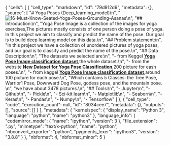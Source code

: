 {
 "cells": [
  {
   "cell_type": "markdown",
   "id": "79d912d9",
   "metadata": {},
   "source": [
    "# Yoga Poses (Deep_learning_model)\n",
    "![16-Must-Know-Seated-Yoga-Poses-Grounding-Asanas](https://user-images.githubusercontent.com/90618007/144228467-eea2ba72-0718-4785-8d7d-269b85d31700.jpg)\n",
    "## Introduction:\n",
    "Yoga Pose Image is a collection of the images for yoga exercises,The pictures mostly consists of one person doing a pose of yoga. In this project we aim to classify and predict the name of the pose. Our goal is to build deep learning model on this data.\n",
    "## Problem statement:\n",
    "In this project we have a collection of unordered pictures of yoga poses, and our goal is to classify and predict the name of the pose.\n",
    "## Data Description:\n",
    "The datasets we selected are:\n",
    "- from Keggel [**Yoga Pose Image classification dataset**](https://www.kaggle.com/shrutisaxena/yoga-pose-image-classification-dataset),the whole dataset.\n",
    "- from the website [**New Dataset for Yoga Pose Classification**](https://laurencemoroney.com/2021/08/23/yogapose-dataset.html),200 picture for eash poses.\n",
    "- from kaggel [**Yoga Pose Image classification dataset**](https://www.kaggle.com/shrutisaxena/yoga-pose-image-classification-dataset),around 100 picture for each pose.\n",
    "Which contains 5 Classes: the Tree Pose, Warrior1 Pose, Downward Dog Pose, godess pose, and the mountain pose. \n",
    "we have about 3478 pictures.\n",
    "## Tools:\n",
    "- Jupyter\n",
    "- Github\n",
    "- Pickle\n",
    "- Sci-kit learn\n",
    "- Matplotlib\n",
    "- Seaborn\n",
    "- Keras\n",
    "- Pandas\n",
    "- Numpy\n",
    "- Tensorflow"
   ]
  },
  {
   "cell_type": "code",
   "execution_count": null,
   "id": "8034cee7",
   "metadata": {},
   "outputs": [],
   "source": []
  }
 ],
 "metadata": {
  "kernelspec": {
   "display_name": "Python 3",
   "language": "python",
   "name": "python3"
  },
  "language_info": {
   "codemirror_mode": {
    "name": "ipython",
    "version": 3
   },
   "file_extension": ".py",
   "mimetype": "text/x-python",
   "name": "python",
   "nbconvert_exporter": "python",
   "pygments_lexer": "ipython3",
   "version": "3.8.8"
  }
 },
 "nbformat": 4,
 "nbformat_minor": 5
}
